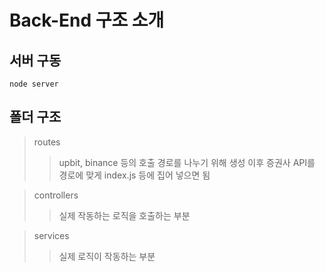 # Back-End 구조 소개

## 서버 구동
```
node server
```

## 폴더 구조

> routes
>> upbit, binance 등의 호출 경로를 나누기 위해 생성
>> 이후 증권사 API를 경로에 맞게 index.js 등에 집어 넣으면 됨

> controllers
>> 실제 작동하는 로직을 호출하는 부분

> services
>> 실제 로직이 작동하는 부분

